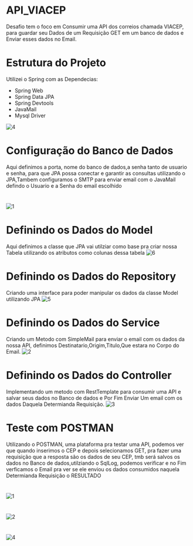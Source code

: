 # API_VIACEP
Desafio tem o foco em Consumir uma API dos correios chamada VIACEP, para guardar seu Dados de um Requisição GET em um banco de dados e Enviar esses dados no Email.

# Estrutura do Projeto
Utilizei o Spring com as Dependecias:
* Spring Web
* Spring Data JPA
* Spring Devtools
* JavaMail
* Mysql Driver

![4](https://user-images.githubusercontent.com/47387393/166402039-b5e0a0f0-639c-4aaa-a82e-dd6375012bca.PNG)

# Configuração do Banco de Dados
Aqui definimos a porta, nome do banco de dados,a senha tanto de usuario e senha, para que JPA possa conectar 
e garantir as consultas utilizando o JPA,Tambem configuramos o SMTP para enviar email com o JavaMail defindo o Usuario e a Senha do email escolhido
#
![1](https://user-images.githubusercontent.com/47387393/166617423-139d6567-176b-4935-aec1-ba1a7286e5d3.PNG)


# Definindo os Dados do Model
Aqui definimos a classe que JPA vai utilziar como base pra criar nossa Tabela utilizando 
os atributos como colunas dessa tabela
![6](https://user-images.githubusercontent.com/47387393/166402308-00a1bde8-2682-4a45-bd94-f4388249c9ba.PNG)

# Definindo os Dados do Repository
Criando uma interface para poder manipular os dados da classe Model utilizando JPA
![5](https://user-images.githubusercontent.com/47387393/166402231-3e437304-ebe2-4957-aad6-b28e2825de66.PNG)
#

# Definindo os Dados do Service
Criando um Metodo com SimpleMail para enviar o email com os dados da nossa API, 
definimos Destinatario,Origim,Titulo,Que estara no Corpo do Email.
![2](https://user-images.githubusercontent.com/47387393/166617552-0d1956ab-b6cc-48f7-8289-77ed6f215f8f.PNG)

# Definindo os Dados do Controller
Implementando um metodo com RestTemplate para consumir uma API e salvar seus dados no Banco de dados e 
Por Fim Enviar Um email com os dados Daquela Determianda Requisição.
![3](https://user-images.githubusercontent.com/47387393/166617457-80e39811-f1e4-4c68-8e61-95a9b72132f4.PNG)


# Teste com POSTMAN
Utilizando o POSTMAN, uma plataforma pra testar uma API, podemos ver que quando inserimos o CEP e depois selecionamos GET,
pra fazer uma requisição que a resposta são os dados de seu CEP, tmb será salvos os dados no Banco de dados,utilziando o SqlLog, podemos verificar e no Fim verficamos o Email pra ver se ele enviou os dados consumidos naquela Determianda Requisição o RESULTADO
#
![1](https://user-images.githubusercontent.com/47387393/166402855-18320ffe-aac5-47bf-b327-c82979c06d34.PNG)
#
![2](https://user-images.githubusercontent.com/47387393/166402868-a32bdbe4-e977-480e-9ed5-504da3410850.PNG)

#
![4](https://user-images.githubusercontent.com/47387393/166617516-e39070c8-7a8a-42c2-aacd-dee42b506c46.PNG)

#
